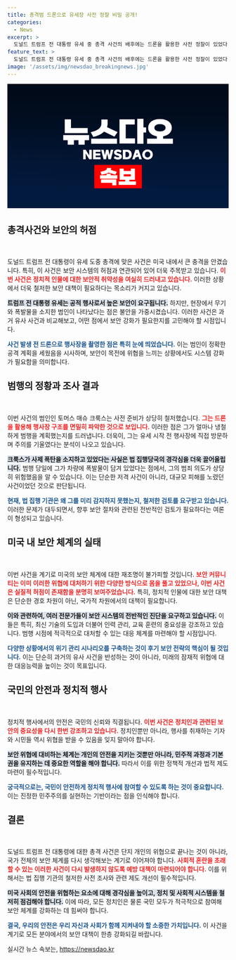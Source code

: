 ```yaml
---
title: 총격범 드론으로 유세장 사전 정찰 비밀 공개!
categories:
  - News
excerpt: >
  도널드 트럼프 전 대통령 유세 중 총격 사건의 배후에는 드론을 활용한 사전 정찰이 있었다! 보안의 허점을 밝히는 충격적인 사실과 범행 전후의 긴박한 상황을 전합니다.
feature_text: >
  도널드 트럼프 전 대통령 유세 중 총격 사건의 배후에는 드론을 활용한 사전 정찰이 있었다! 보안의 허점을 밝히는 충격적인 사실과 범행 전후의 긴박한 상황을 전합니다.
image: '/assets/img/newsdao_breakingnews.jpg'
---
```


<p><img src="/assets/img/newsdao_breakingnews.jpg" alt="koreaapp 속보" /></p>

<h2 data-ke-size="size26">총격사건와 보안의 허점</h2>

<p data-ke-size="size16">&nbsp;</p>

<p>도널드 트럼프 전 대통령이 유세 도중 총격에 맞은 사건은 미국 내에서 큰 충격을 안겼습니다. 특히, 이 사건은 보안 시스템의 허점과 연관되어 있어 더욱 주목받고 있습니다. <b><span style="color: #ee2323;">이번 사건은 정치적 인물에 대한 보안적 취약성을 여실히 드러내고 있습니다.</span></b> 이러한 상황에서 더욱 철저한 보안 대책이 필요하다는 목소리가 커지고 있습니다.</p>

<p><b><span style="background-color: #21538527;">트럼프 전 대통령 유세는 공적 행사로서 높은 보안이 요구됩니다.</span></b> 하지만, 현장에서 무기와 폭발물을 소지한 범인이 나타났다는 점은 불안을 가중시켰습니다. 이러한 사건은 과거 유사 사건과 비교해보고, 어떤 점에서 보안 강화가 필요한지를 고민해야 할 시점입니다.</p>

<p><b><span style="color: #1a5490;">사건 발생 전 드론으로 행사장을 촬영한 점은 특히 눈에 띄었습니다.</span></b> 이는 범인이 정확한 공격 계획을 세웠음을 시사하며, 보안이 목전에 위협을 느끼는 상황에서도 시스템 강화가 필요함을 의미합니다.</p>

<h2 data-ke-size="size26">범행의 정황과 조사 결과</h2>

<p data-ke-size="size16">&nbsp;</p>

<p>이번 사건의 범인인 토머스 매슈 크룩스는 사전 준비가 상당히 철저했습니다. <b><span style="color: #ee2323;">그는 드론을 활용해 행사장 구조를 면밀히 파악한 것으로 보입니다.</span></b> 이러한 점은 그가 얼마나 냉철하게 범행을 계획했는지를 드러냅니다. 더욱이, 그는 유세 시작 전 행사장에 직접 방문하며 주의를 기울였다는 분석이 나오고 있습니다.</p>

<p><b><span style="background-color: #21538527;">크룩스가 사제 폭탄을 소지하고 있었다는 사실은 법 집행당국의 경각심을 더욱 끌어올립니다.</span></b> 범행 당일에 그가 차량에 폭발물이 담겨 있었다는 점에서, 그의 범죄 의도가 상당히 위험했음을 알 수 있습니다. 이는 단순한 저격 사건이 아니라, 대규모 피해를 노렸던 사건이었던 것으로 판단됩니다.</p>

<p><b><span style="color: #1a5490;">현재, 법 집행 기관은 왜 그를 미리 감지하지 못했는지, 철저한 검토를 요구받고 있습니다.</span></b> 이러한 문제가 대두되면서, 향후 보안 절차와 관련된 전반적인 검토가 필요하다는 여론이 형성되고 있습니다.</p>

<h2 data-ke-size="size26">미국 내 보안 체계의 실태</h2>

<p data-ke-size="size16">&nbsp;</p>

<p>이번 사건을 계기로 미국의 보안 체계에 대한 재조명이 불가피할 것입니다. <b><span style="color: #ee2323;">보안 커뮤니티는 이미 이러한 위협에 대처하기 위한 다양한 방식으로 몸을 풀고 있었으나, 이번 사건은 실질적 허점이 존재함을 분명히 보여주었습니다.</span></b> 특히, 정치적 인물에 대한 보안 대책은 단순한 경호 차원이 아닌, 국가적 차원에서의 대책이 필요합니다.</p>

<p><b><span style="background-color: #21538527;">이와 관련하여, 여러 전문가들이 보안 시스템의 전반적인 진단을 요구하고 있습니다.</span></b> 이들은 특히, 최신 기술의 도입과 더불어 인력 관리, 교육 훈련의 중요성을 강조하고 있습니다. 범행 시점에 적극적으로 대처할 수 있는 대응 체계를 마련해야 할 시점입니다.</p>

<p><b><span style="color: #1a5490;">다양한 상황에서의 위기 관리 시나리오를 구축하는 것이 후기 보안 전략의 핵심이 될 것입니다.</span></b> 이는 단순히 과거의 유사 사건을 반성하는 것이 아니라, 미래의 잠재적 위협에 대한 대응능력을 높이는 것이 목표입니다.</p>

<h2 data-ke-size="size26">국민의 안전과 정치적 행사</h2>

<p data-ke-size="size16">&nbsp;</p>

<p>정치적 행사에서의 안전은 국민의 신뢰와 직결됩니다. <b><span style="color: #ee2323;">이번 사건은 정치인과 관련된 보안의 중요성을 다시 한번 강조하고 있습니다.</span></b> 정치인뿐만 아니라, 행사를 취재하는 기자와 시민들 역시 위협을 받을 수 있음을 잊지 말아야 합니다. </p>

<p><b><span style="background-color: #21538527;">보안 위협에 대비하는 체계는 개인의 안전을 지키는 것뿐만 아니라, 민주적 과정과 기본권을 유지하는 데 중요한 역할을 해야 합니다.</span></b> 따라서 이를 위한 정책적 개선과 법적 제도 마련이 필수적입니다.</p>

<p><b><span style="color: #1a5490;">궁극적으로는, 국민이 안전하게 정치적 행사에 참여할 수 있도록 하는 것이 중요합니다.</span></b> 이는 진정한 민주주의를 실현하는 기반이라는 점을 인식해야 합니다.</p>

<h2 data-ke-size="size26">결론</h2>

<p data-ke-size="size16">&nbsp;</p>

<p>도널드 트럼프 전 대통령에 대한 총격 사건은 단지 개인의 위협으로 끝나는 것이 아니라, 국가 전체의 보안 체계를 다시 생각해보는 계기로 이어져야 합니다. <b><span style="color: #ee2323;">사회적 혼란을 초래할 수 있는 이러한 사건이 다시 발생하지 않도록 예방 대책이 마련되어야 합니다.</span></b> 이를 위해서는 법 집행 기관의 철저한 사전 조사와 관련 제도 개선이 필수적입니다. </p>

<p><b><span style="background-color: #21538527;">미국 사회의 안전을 위협하는 요소에 대해 경각심을 높이고, 정치 및 사회적 시스템을 철저히 점검해야 합니다.</span></b> 이에 따라, 모든 정치인은 물론 국민 모두가 적극적으로 참여해 보안 체계를 강화하는 데 힘써야 합니다.</p>

<p><b><span style="color: #1a5490;">결국, 우리의 안전은 우리 자신과 사회가 함께 지켜내야 할 소중한 가치입니다.</span></b> 이 사건을 계기로 모든 분야에서의 보안 대책이 한층 강화되길 바랍니다.</p>
실시간 뉴스 속보는, <a href="https://newsdao.kr" rel="dofollow">https://newsdao.kr</a>


